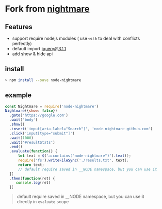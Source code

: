# Fork from [nightmare](https://github.com/segmentio/nightmare)

## Features

  * support require nodejs modules ( use `with` to deal with conflicts perfectly)
  * default import jquery@3.1.1
  * add show & hide api
  
  
## install

```bash
> npm install --save node-nightmare
```

## example
```javascript
const Nightmare = require('node-nightmare')
Nightmare({show: false}) 
  .goto('https://google.com')
  .wait('body')
  .show()
  .insert('input[aria-label="Search"]', 'node-nightmare github.com')
  .click('input[type="submit"]')
  .wait(1000)
  .wait('#resultStats')
  .end()
  .evaluate(function() {
      let text = $('a:contains("node-nightmare")').text();
      require('fs').writeFileSync('./results.txt', text);
      return text;
      // default require saved in __NODE namespace, but you can use it directly in `evaluate` scope
  })
  .then(function(ret) {
     console.log(ret)
  })
```

> default require saved in __NODE namespace, but you can use it directly in `evaluate` scope

